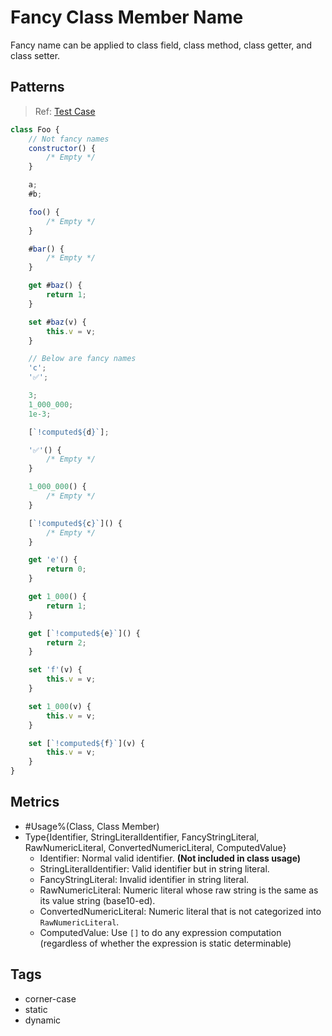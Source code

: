 # Fancy Class Member Name

Fancy name can be applied to class field, class method, class getter, and class setter.

## Patterns

> Ref: [Test Case](../../../../../docs/entity/field.md#public-fields)

```js
class Foo {
    // Not fancy names
    constructor() {
        /* Empty */
    }

    a;
    #b;

    foo() {
        /* Empty */
    }

    #bar() {
        /* Empty */
    }

    get #baz() {
        return 1;
    }

    set #baz(v) {
        this.v = v;
    }

    // Below are fancy names
    'c';
    '✅';

    3;
    1_000_000;
    1e-3;

    [`!computed${d}`];

    '✅'() {
        /* Empty */
    }

    1_000_000() {
        /* Empty */
    }

    [`!computed${c}`]() {
        /* Empty */
    }

    get 'e'() {
        return 0;
    }

    get 1_000() {
        return 1;
    }

    get [`!computed${e}`]() {
        return 2;
    }

    set 'f'(v) {
        this.v = v;
    }

    set 1_000(v) {
        this.v = v;
    }

    set [`!computed${f}`](v) {
        this.v = v;
    }
}
```

## Metrics

* #Usage%(Class, Class Member)
* Type{Identifier, StringLiteralIdentifier, FancyStringLiteral, RawNumericLiteral,
  ConvertedNumericLiteral, ComputedValue}
    * Identifier: Normal valid identifier. **(Not included in class usage)**
    * StringLiteralIdentifier: Valid identifier but in string literal.
    * FancyStringLiteral: Invalid identifier in string literal.
    * RawNumericLiteral: Numeric literal whose raw string is the same as its value
      string (base10-ed).
    * ConvertedNumericLiteral: Numeric literal that is not categorized
      into `RawNumericLiteral`.
    * ComputedValue: Use `[]` to do any expression computation (regardless of whether the
      expression is static determinable)

## Tags

* corner-case
* static
* dynamic
